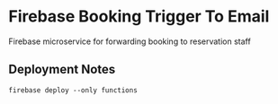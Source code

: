 # Firebase Booking Trigger To Email
Firebase microservice for forwarding booking to reservation staff


## Deployment Notes
```
firebase deploy --only functions
```